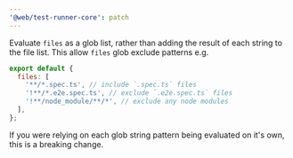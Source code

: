 ```yaml
---
'@web/test-runner-core': patch
---
```


Evaluate `files` as a glob list, rather than adding the result of each string to the file list.
This allow `files` glob exclude patterns e.g.

```js
export default {
  files: [
    '**/*.spec.ts', // include `.spec.ts` files
    '!**/*.e2e.spec.ts', // exclude `.e2e.spec.ts` files
    '!**/node_module/**/*', // exclude any node modules
  ],
};
```

If you were relying on each glob string pattern being evaluated on it's own, this is a breaking change.

